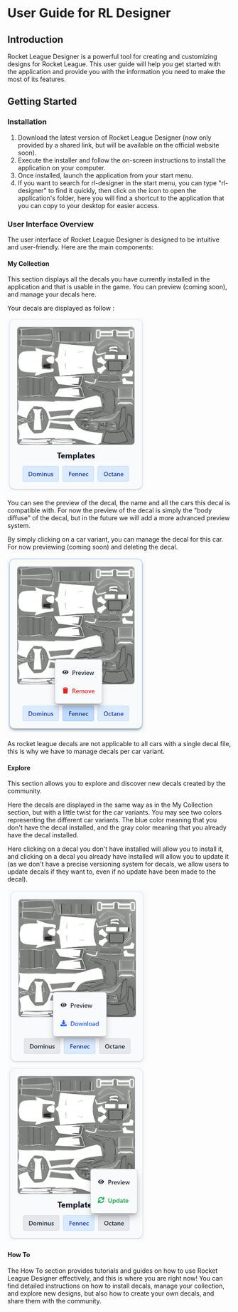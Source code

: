 # User Guide for RL Designer

## Introduction

Rocket League Designer is a powerful tool for creating and customizing designs for Rocket League. This user guide will help you get started with the application and provide you with the information you need to make the most of its features.

## Getting Started

### Installation

1. Download the latest version of Rocket League Designer (now only provided by a shared link, but will be available on the official website soon).
2. Execute the installer and follow the on-screen instructions to install the application on your computer.
3. Once installed, launch the application from your start menu.
4. If you want to search for rl-designer in the start menu, you can type "rl-designer" to find it quickly, then click on the icon to open the application's folder, here you will find a shortcut to the application that you can copy to your desktop for easier access.

### User Interface Overview

The user interface of Rocket League Designer is designed to be intuitive and user-friendly. Here are the main components:

#### My Collection

This section displays all the decals you have currently installed in the application and that is usable in the game. You can preview (coming soon), and manage your decals here.

Your decals are displayed as follow :

![](images/2025-07-19-10-58-40.png)

You can see the preview of the decal, the name and all the cars this decal is compatible with. For now the preview of the decal is simply the "body diffuse" of the decal, but in the future we will add a more advanced preview system.

By simply clicking on a car variant, you can manage the decal for this car. For now previewing (coming soon) and deleting the decal.

![](images/2025-07-19-11-01-27.png)

As rocket league decals are not applicable to all cars with a single decal file, this is why we have to manage decals per car variant.

#### Explore

This section allows you to explore and discover new decals created by the community.

Here the decals are displayed in the same way as in the My Collection section, but with a little twist for the car variants. You may see two colors representing the different car variants. The blue color meaning that you don't have the decal installed, and the gray color meaning that you already have the decal installed.

Here clicking on a decal you don't have installed will allow you to install it, and clicking on a decal you already have installed will allow you to update it (as we don't have a precise versioning system for decals, we allow users to update decals if they want to, even if no update have been made to the decal).

![](images/2025-07-19-11-07-18.png)
![](images/2025-07-19-11-07-28.png)

#### How To

The How To section provides tutorials and guides on how to use Rocket League Designer effectively, and this is where you are right now!
You can find detailed instructions on how to install decals, manage your collection, and explore new designs, but also how to create your own decals, and share them with the community.